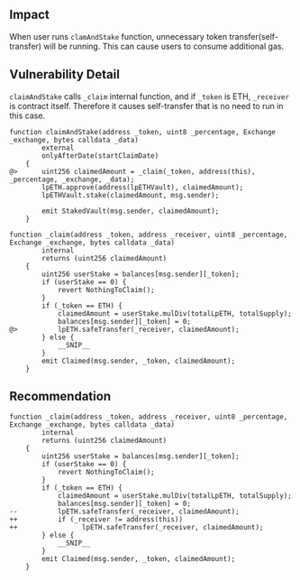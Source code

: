 ## Impact
When user runs `clamAndStake` function, unnecessary token transfer(self-transfer) will be running.
This can cause users to consume additional gas. 

## Vulnerability Detail
`claimAndStake` calls `_claim` internal function, and if `_token` is ETH, `_receiver` is contract itself.
Therefore it causes self-transfer that is no need to run in this case. 

```solidity
function claimAndStake(address _token, uint8 _percentage, Exchange _exchange, bytes calldata _data)
        external
        onlyAfterDate(startClaimDate)
    {
@>      uint256 claimedAmount = _claim(_token, address(this), _percentage, _exchange, _data);
        lpETH.approve(address(lpETHVault), claimedAmount);
        lpETHVault.stake(claimedAmount, msg.sender);

        emit StakedVault(msg.sender, claimedAmount);
    }

function _claim(address _token, address _receiver, uint8 _percentage, Exchange _exchange, bytes calldata _data)
        internal
        returns (uint256 claimedAmount)
    {
        uint256 userStake = balances[msg.sender][_token];
        if (userStake == 0) {
            revert NothingToClaim();
        }
        if (_token == ETH) {
            claimedAmount = userStake.mulDiv(totalLpETH, totalSupply);
            balances[msg.sender][_token] = 0;
@>          lpETH.safeTransfer(_receiver, claimedAmount); 
        } else {
            __SNIP__
        }
        emit Claimed(msg.sender, _token, claimedAmount);
    }
```

## Recommendation
```solidity
function _claim(address _token, address _receiver, uint8 _percentage, Exchange _exchange, bytes calldata _data)
        internal
        returns (uint256 claimedAmount)
    {
        uint256 userStake = balances[msg.sender][_token];
        if (userStake == 0) {
            revert NothingToClaim();
        }
        if (_token == ETH) {
            claimedAmount = userStake.mulDiv(totalLpETH, totalSupply);
            balances[msg.sender][_token] = 0;
--          lpETH.safeTransfer(_receiver, claimedAmount); 
++          if (_receiver != address(this))
++                lpETH.safeTransfer(_receiver, claimedAmount); 
        } else {
            __SNIP__
        }
        emit Claimed(msg.sender, _token, claimedAmount);
    }
```